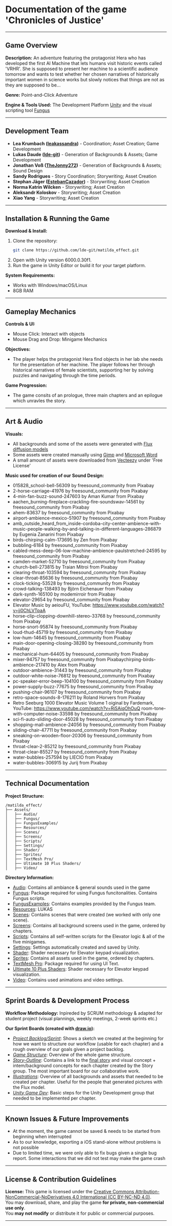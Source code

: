 # Documentation of the game 'Chronicles of Justice'

---

## Game Overview
**Description:** An adventure featuring the protagonist Hera who has developed the first AI Machine that lets humans visit historic events called 'VRHR'. She is supposed to present her machine to a scientific audience tomorrow and wants to test whether her chosen narratives of historically important women in science works but slowly notices that things are not as they are supposed to be... 

**Genre:** Point-and-Click Adventure

**Engine & Tools Used:** The Development Platform [Unity](https://unity.com/de) and the visual scripting tool [Fungus](https://fungusgames.com)

---

## Development Team
- **Lea Krumbach ([leakassandra](https://github.com/leakassandra))** - Coordination; Asset Creation; Game Development 
- **Lukas Daude ([lde-git](https://github.com/lde-git))** - Generation of Backgrounds & Assets; Game Development
- **Jonathan Voß ([TheJonny272](https://github.com/TheJonny272))** - Generation of Backgrounds & Assets; Sound Design 
- **Sandy Rodrigues** - Story Coordination; Storywriting; Asset Creation
- **Stephan Jäger ([EstebanCazador](https://github.com/EstebanCazador))** - Storywriting; Asset Creation
- **Norma Katrin Wilcken** - Storywriting; Asset Creation
- **Aleksandr Koloskov** - Storywriting; Asset Creation
- **Xiao Yang** - Storywriting; Asset Creation

---

## Installation & Running the Game
**Download & Install:**
1. Clone the repository:
   ```sh
   git clone https://github.com/lde-git/matilda_effect.git
   ```
2. Open with Unity version 6000.0.30f1.
3. Run the game in Unity Editor or build it for your target platform.

**System Requirements:**
- Works with Windows/macOS/Linux
- 8GB RAM

---

## Gameplay Mechanics
**Controls & UI:**
- Mouse Click: Interact with objects
- Mouse Drag and Drop: Minigame Mechanics

**Objectives:**
- The player helps the protagonist Hera find objects in her lab she needs for the presentation of her machine. The player follows her through historical narratives of female scientists, supporting her by solving puzzles and navigating through the time periods.

**Game Progression:**
- The game consits of an prologue, three main chapters and an epilogue which unravles the story.


---


## Art & Audio
**Visuals:**
- All backgrounds and some of the assets were generated with [Flux diffusion models](https://huggingface.co/docs/diffusers/main/api/pipelines/flux)
- Some assets were created manually using [Gimp](https://www.gimp.org) and [Microsoft Word](https://www.microsoft.com/de-de/microsoft-365/word?market=de)
- A small amount of assets were downloaded from [Vecteezy](https://de.vecteezy.com) under 'Free License'

**Music used for creation of our Sound Design:**

- 015828_school-bell-56309 by freesound_community from Pixabay
- 2-horse-carriage-41976 by freesound_community from Pixabay
- 4-min-fan-buzz-sound-247603 by Aman Kumar from Pixabay
- aachen_burning-fireplace-crackling-fire-soundswav-14561 by freesound_community from Pixabay
- ahem-83637 by freesound_community from Pixabay
- airport-ambience-mexico-51907 by freesound_community from Pixabay
- amb_outside_heard_from_inside-cordoba-city-center-ambience-with-music-people-walking-by-and-talking-in-different-languages-286879 by Eugenia Zanarini from Pixabay
- birds-chirping-calm-173695 by Zen from Pixabay
- bubbling-6184 by freesound_community from Pixabay
- cabled-mess-deep-06-low-machine-ambience-paulstretched-24595 by freesound_community from Pixabay
- camden-market-52710 by freesound_community from Pixabay
- church-bell-273815 by Traian Mitroi from Pixabay
- clearing-throat-103594 by freesound_community from Pixabay
- clear-throat-85636 by freesound_community from Pixabay
- clock-ticking-53528 by freesound_community from Pixabay
- crowd-talking-138493 by Björn Eichenauer from Pixabay
- dark-synth-165100 by modemirroir from Pixabay
- elevator-29654 by freesound_community from Pixabay
- Elevator Music by aeiouFU, YouTube: https://www.youtube.com/watch?v=jj0ChLVTpaA
- horse-clip-clopping-downhill-stereo-33768 by freesound_community from Pixabay
- horse-snort-95874 by freesound_community from Pixabay
- loud-thud-45719 by freesound_community from Pixabay
- low-hum-14645 by freesound_community from Pixabay
- main-door-opening-closing-38280 by freesound_community from Pixabay
- mechanical-hum-64405 by freesound_community from Pixabay
- mixer-94757 by freesound_community from Pixabaychirping-birds-ambience-217410 by Alex from Pixabay
- outdoor-ambience-31443 by freesound_community from Pixabay
- outdoor-white-noise-76812 by freesound_community from Pixabay
- pc-speaker-error-beep-104100 by freesound_community from Pixabay
- power-supply-buzz-77675 by freesound_community from Pixabay
- pushing-chair-96107 by freesound_community from Pixabay
- retro-space-sounds-8-176211 by Roland Horvers from Pixabay
- Retro Seeburg 1000 Elevator Music Volume 1 oiginal by Fardemark, YouTube: https://www.youtube.com/watch?v=RjSAiqOhOuQ
room-tone-with-computer-noise-33598 by freesound_community from Pixabay
- sci-fi-auto-sliding-door-45028 by freesound_community from Pixabay
- shopping-mall-ambience-24056 by freesound_community from Pixabay
- sliding-chair-47711 by freesound_community from Pixabay
- sneaking-on-wooden-floor-20306 by freesound_community from Pixabay
- throat-clear-2-85212 by freesound_community from Pixabay
- throat-clear-85527 by freesound_community from Pixabay
- water-bubbles-257594 by LIECIO from Pixabay
- water-bubbles-306915 by Jurij from Pixabay

---

## Technical Documentation
**Project Structure:**
```
/matilda_effect/
├── Assets/
│   ├── Audio/
│   ├── Fungus/
│   ├── FungusExamples/
│   ├── Resources/
│   ├── Scenes/
│   ├── Screens/
│   ├── Scripts/
│   ├── Settings/
│   ├── Shader/
│   ├── Sprites/
│   ├── TextMesh Pro/
│   ├── Ultimate 10 Plus Shaders/
│   ├── Video/
```

**Directory Information:**
- [Audio](https://github.com/lde-git/matilda_effect/tree/main/Assets/Audio): Contains all ambiance & general sounds used in the game
- [Fungus](https://github.com/lde-git/matilda_effect/tree/main/Assets/Fungus): Package required for using Fungus funcitonalities. Contains Fungus scripts. 
- [FungusExamples](https://github.com/lde-git/matilda_effect/tree/main/Assets/FungusExamples): Contains examples provided by the Fungus team.
- [Resources](https://github.com/lde-git/matilda_effect/tree/main/Assets/Resources): LUKAS
- [Scenes](https://github.com/lde-git/matilda_effect/tree/main/Assets/Scenes): Contains scenes that were created (we worked with only one scene). 
- [Screens](https://github.com/lde-git/matilda_effect/tree/main/Assets/Screens): Contains all background screens used in the game, ordered by chapters.
- [Scripts](https://github.com/lde-git/matilda_effect/tree/main/Assets/Scripts): Contains all self-written scripts for the Elevator logic & all of the five minigames.
- [Settings](https://github.com/lde-git/matilda_effect/tree/main/Assets/Settings): Settings automatically created and saved by Unity.
- [Shader](https://github.com/lde-git/matilda_effect/tree/main/Assets/Shader): Shader necessary for Elevator keypad visualization.
- [Sprites](https://github.com/lde-git/matilda_effect/tree/main/Assets/Sprites): Contains all assets used in the game, ordered by chapters.
- [TextMesh Pro](https://github.com/lde-git/matilda_effect/tree/main/Assets/TextMesh%20Pro): Package required for using UI Text.
- [Ultimate 10 Plus Shaders](https://github.com/lde-git/matilda_effect/tree/main/Assets/Ultimate%2010%20Plus%20Shaders): Shader necessary for Elevator keypad visualization.
- [Video](https://github.com/lde-git/matilda_effect/tree/main/Assets/Video): Contains used animations and video settings.

---

## Sprint Boards & Development Process
**Workflow Methodology:** Inpireded by SCRUM methodology & adapted for student project (visual plannings, weekly meetings, 2-week sprints etc.)

**Our Sprint Boards (created with [draw.io](https://app.diagrams.net)):**
- *[Project Backlog/Sprint](https://app.diagrams.net/#G1ka_AdyGGGaCoVKHTlgk0S-ojFGPTZ1_l#%7B%22pageId%22%3A%22wHack5X73N4nbYw141FW%22%7D)*: Shows a sketch we created at the beginning for how we want to structure our workflow (usable for each chapter) and a rough overview of our goals given a project backlog.
- *[Game Structure](https://app.diagrams.net/#G1ka_AdyGGGaCoVKHTlgk0S-ojFGPTZ1_l#%7B%22pageId%22%3A%220lTyS2NvCxlNhSA-qQsg%22%7D)*: Overview of the whole game structure.
- *[Story-Outline](https://app.diagrams.net/#G1ka_AdyGGGaCoVKHTlgk0S-ojFGPTZ1_l#%7B%22pageId%22%3A%22XRSnL2BsXbv-ScXAFCd3%22%7D)*: Contains a link to the [final story](https://docs.google.com/document/d/1uzjjJumECvRZHNOlzjzor7qDWGXV5WPmx4azDBTvCHI/edit?pli=1&tab=t.0) and visual concept + intem/background concepts for each chapter created by the Story group. The most important board for our collaborative work.
- *[Illustrations](https://app.diagrams.net/#G1ka_AdyGGGaCoVKHTlgk0S-ojFGPTZ1_l#%7B%22pageId%22%3A%2229w31AM4T58Htvt0CcKr%22%7D)*: Overview of all backgrounds and assets that needed to be created per chapter. Useful for the people that generated pictures with the Flux model.
- *[Unity Game Dev](https://app.diagrams.net/#G1ka_AdyGGGaCoVKHTlgk0S-ojFGPTZ1_l#%7B%22pageId%22%3A%225Bpciuma2Zk5voYzmIbd%22%7D)*: Basic steps for the Unity Development group that needed to be implemented per chapter.
---

## Known Issues & Future Improvements
- At the moment, the game cannot be saved & needs to be started from beginning when interrupted
- As to our knowledge, exporting a iOS stand-alone without problems is not possible 
- Due to limited time, we were only able to fix bugs given a single bug report. Some interactions that we did not test may make the game crash

---

## License & Contribution Guidelines
**License:** This game is licensed under the [Creative Commons Attribution-NonCommercial-NoDerivatives 4.0 International (CC BY-NC-ND 4.0)](https://creativecommons.org/licenses/by-nc-nd/4.0/).  
You may download, share, and play the game **for private, non-commercial use only**.  
You **may not modify** or distribute it for public or commercial purposes.

---
